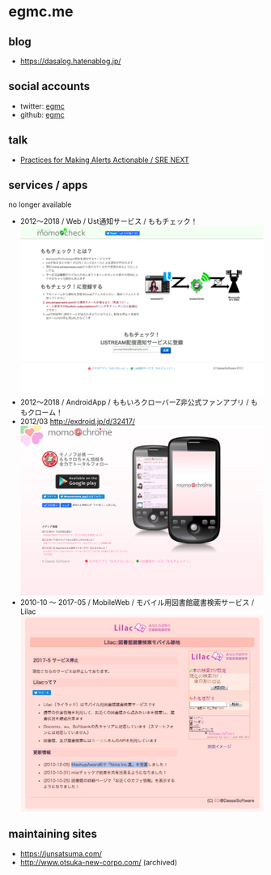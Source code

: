 # egmc.me

## blog

 - https://dasalog.hatenablog.jp/

## social accounts

 - twitter: [egmc](https://twitter.com/egmc)
 - github: [egmc](https://github.com/egmc)

## talk

 - [Practices for Making Alerts Actionable / SRE NEXT](https://sre-next.dev/schedule#d3)

## services / apps

no longer available

 - 2012〜2018 / Web / Ust通知サービス / ももチェック！
 ![momocheck image](images/momocheck_image.png "momochrome image")
 - 2012〜2018 / AndroidApp / ももいろクローバーZ非公式ファンアプリ / ももクローム！
  - 2012/03 http://exdroid.jp/d/32417/
 ![momochrome image](images/momochrome_image.png "momochrome image")
 - 2010-10 〜 2017-05 / MobileWeb / モバイル用図書館蔵書検索サービス / Lilac
 ![lilac image](images/lilac_image.png "lilac image")

## maintaining sites

 - https://junsatsuma.com/
 - http://www.otsuka-new-corpo.com/ (archived)

